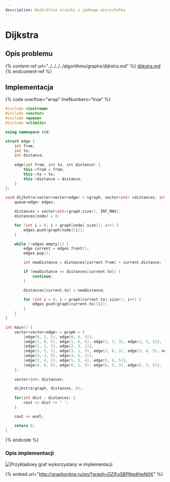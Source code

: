 ```yaml
---
description: Najkrótsze ścieżki z jednego wierzchołka
---
```


# Dijkstra

## Opis problemu

{% content-ref url="../../../../algorithms/graphs/dijkstra.md" %}
[dijkstra.md](../../../../algorithms/graphs/dijkstra.md)
{% endcontent-ref %}

## Implementacja

{% code overflow="wrap" lineNumbers="true" %}
```cpp
#include <iostream>
#include <vector>
#include <queue>
#include <climits>

using namespace std;

struct edge {
	int from;
	int to;
	int distance;
	
	edge(int from, int to, int distance) {
		this->from = from;
		this->to = to;
		this->distance = distance;
	}
};

void dijkstra(vector<vector<edge> > &graph, vector<int> &distances, int node) {
    queue<edge> edges;

    distances = vector<int>(graph.size(), INT_MAX);
    distances[node] = 0;

    for (int i = 0; i < graph[node].size(); i++) {
        edges.push(graph[node][i]);
    }

    while (!edges.empty()) {
    	edge current = edges.front();
        edges.pop();

        int newDistance = distances[current.from] + current.distance;

        if (newDistance >= distances[current.to]) {
            continue;
        }

        distances[current.to] = newDistance;

        for (int i = 0; i < graph[current.to].size(); i++) {
            edges.push(graph[current.to][i]);
        }
    }
}

int main() {
	vector<vector<edge> > graph = {
		{edge(0, 1, 5), edge(0, 6, 5)}, 
		{edge(1, 0, 5), edge(1, 6, 5), edge(1, 3, 3), edge(1, 2, 3)},
		{edge(2, 1, 3), edge(2, 3, 1)},
		{edge(3, 2, 1), edge(3, 1, 3), edge(3, 6, 3), edge(3, 4, 5), edge(3, 5, 4)},
		{edge(4, 3, 5), edge(4, 5, 2)},
		{edge(5, 4, 2), edge(5, 3, 4), edge(5, 6, 5)},
		{edge(6, 0, 5), edge(6, 1, 5), edge(6, 3, 3), edge(6, 5, 5)},
	};
	
	vector<int> distances;

    dijkstra(graph, distances, 0);
    
    for(int dist : distances) {
    	cout << dist << " ";
    }

    cout << endl;

    return 0;
}
```
{% endcode %}

### Opis implementacji

![Przykładowy graf wykorzystany w implementacji](../../../../.gitbook/assets/example_graph_weighted.png)

{% embed url="http://graphonline.ru/en/?graph=DZlFqSBPNgdHwNXK" %}